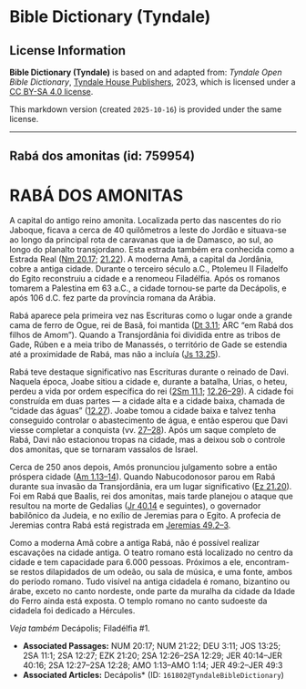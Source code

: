 # Bible Dictionary (Tyndale)

## License Information

**Bible Dictionary (Tyndale)** is based on and adapted from: _Tyndale Open Bible Dictionary_, [Tyndale House Publishers](https://tyndaleopenresources.com/), 2023, which is licensed under a [CC BY-SA 4.0 license](https://creativecommons.org/licenses/by-sa/4.0/legalcode.en).

This markdown version (created `2025-10-16`) is provided under the same license.



--------------------------------

## Rabá dos amonitas (id: 759954)

RABÁ DOS AMONITAS
=================

A capital do antigo reino amonita. Localizada perto das nascentes do rio Jaboque, ficava a cerca de 40 quilômetros a leste do Jordão e situava\-se ao longo da principal rota de caravanas que ia de Damasco, ao sul, ao longo do planalto transjordano. Esta estrada também era conhecida como a Estrada Real ([Nm 20\.17](https://ref.ly/Num20:17); [21\.22](https://ref.ly/Num21:22)). A moderna Amã, a capital da Jordânia, cobre a antiga cidade. Durante o terceiro século a.C., Ptolemeu II Filadelfo do Egito reconstruiu a cidade e a renomeou Filadélfia. Após os romanos tomarem a Palestina em 63 a.C., a cidade tornou\-se parte da Decápolis, e após 106 d.C. fez parte da província romana da Arábia.

Rabá aparece pela primeira vez nas Escrituras como o lugar onde a grande cama de ferro de Ogue, rei de Basã, foi mantida ([Dt 3\.11](https://ref.ly/Deut3:11); ARC “em Rabá dos filhos de Amom”). Quando a Transjordânia foi dividida entre as tribos de Gade, Rúben e a meia tribo de Manassés, o território de Gade se estendia até a proximidade de Rabá, mas não a incluía ([Js 13\.25](https://ref.ly/Josh13:25)).

Rabá teve destaque significativo nas Escrituras durante o reinado de Davi. Naquela época, Joabe sitiou a cidade e, durante a batalha, Urias, o heteu, perdeu a vida por ordem específica do rei ([2Sm 11\.1](https://ref.ly/2Sam11:1); [12\.26–29](https://ref.ly/2Sam12:26-2Sam12:29)). A cidade foi construída em duas partes — a cidade alta e a cidade baixa, chamada de “cidade das águas” ([12\.27](https://ref.ly/2Sam12:27)). Joabe tomou a cidade baixa e talvez tenha conseguido controlar o abastecimento de água, e então esperou que Davi viesse completar a conquista (vv. [27–28](https://ref.ly/2Sam12:27-2Sam12:28)). Após um saque completo de Rabá, Davi não estacionou tropas na cidade, mas a deixou sob o controle dos amonitas, que se tornaram vassalos de Israel.

Cerca de 250 anos depois, Amós pronunciou julgamento sobre a então próspera cidade ([Am 1\.13–14](https://ref.ly/Amos1:13-Amos1:14)). Quando Nabucodonosor parou em Rabá durante sua invasão da Transjordânia, era um lugar significativo ([Ez 21\.20](https://ref.ly/Ezek21:20)). Foi em Rabá que Baalis, rei dos amonitas, mais tarde planejou o ataque que resultou na morte de Gedalias ([Jr 40\.14](https://ref.ly/Jer40:14-Jer40:16) e seguintes), o governador babilônico da Judeia, e no exílio de Jeremias para o Egito. A profecia de Jeremias contra Rabá está registrada em [Jeremias 49\.2–3](https://ref.ly/Jer49:2-Jer49:3).

Como a moderna Amã cobre a antiga Rabá, não é possível realizar escavações na cidade antiga. O teatro romano está localizado no centro da cidade e tem capacidade para 6\.000 pessoas. Próximos a ele, encontram\-se restos dilapidados de um odeão, ou sala de música, e uma fonte, ambos do período romano. Tudo visível na antiga cidadela é romano, bizantino ou árabe, exceto no canto nordeste, onde parte da muralha da cidade da Idade do Ferro ainda está exposta. O templo romano no canto sudoeste da cidadela foi dedicado a Hércules.

*Veja também* Decápolis; Filadélfia \#1.

* **Associated Passages:** NUM 20:17; NUM 21:22; DEU 3:11; JOS 13:25; 2SA 11:1; 2SA 12:27; EZK 21:20; 2SA 12:26–2SA 12:29; JER 40:14–JER 40:16; 2SA 12:27–2SA 12:28; AMO 1:13–AMO 1:14; JER 49:2–JER 49:3
* **Associated Articles:** Decápolis* (ID: `161802@TyndaleBibleDictionary`)

